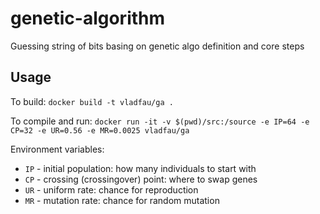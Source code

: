 genetic-algorithm
=================

Guessing string of bits basing on genetic algo definition and core steps

## Usage

To build:
`docker build -t vladfau/ga .`

To compile and run:
`docker run -it -v $(pwd)/src:/source -e IP=64 -e CP=32 -e UR=0.56 -e MR=0.0025 vladfau/ga`

Environment variables:

* `IP` - initial population: how many individuals to start with
* `CP` - crossing (crossingover) point: where to swap genes
* `UR` - uniform rate: chance for reproduction
* `MR` - mutation rate: chance for random mutation

